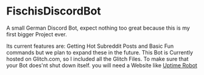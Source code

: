 # FischisDiscordBot
A small German Discord Bot, expect nothing too great because this is my first bigger Project ever.

Its current features are: Getting Hot Subreddit Posts and Basic Fun commands but we plan to expand these in the future. 
This Bot is Currently hosted on Glitch.com, so I included all the Glitch Files. To make sure that your Bot does'nt shut down itself. you will need a Website like [Uptime Robot](https://www.uptimerobot.com)
